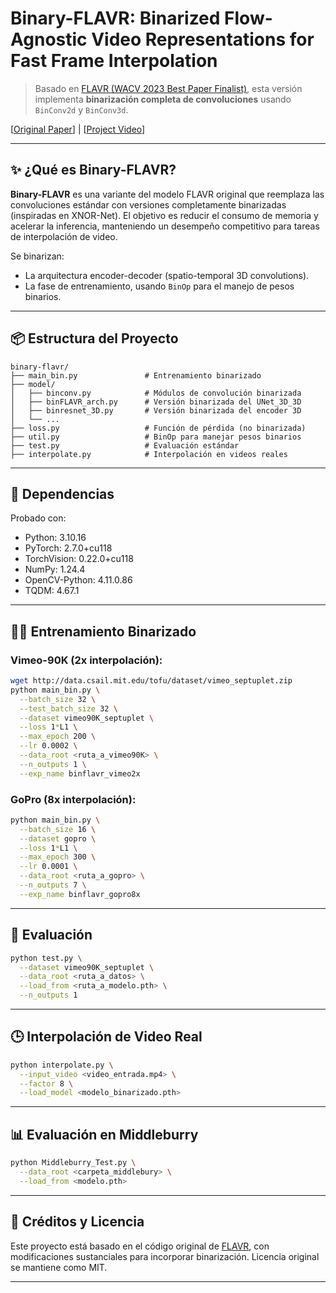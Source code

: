 
# Binary-FLAVR: Binarized Flow-Agnostic Video Representations for Fast Frame Interpolation

> Basado en [FLAVR (WACV 2023 Best Paper Finalist)](https://tarun005.github.io/FLAVR/), esta versión implementa **binarización completa de convoluciones** usando `BinConv2d` y `BinConv3d`.

[[Original Paper](https://arxiv.org/pdf/2012.08512.pdf)] | [[Project Video](https://youtu.be/HFOY7CGpJRM)]

---

## ✨ ¿Qué es Binary-FLAVR?

**Binary-FLAVR** es una variante del modelo FLAVR original que reemplaza las convoluciones estándar con versiones completamente binarizadas (inspiradas en XNOR-Net). El objetivo es reducir el consumo de memoria y acelerar la inferencia, manteniendo un desempeño competitivo para tareas de interpolación de video.

Se binarizan:
- La arquitectura encoder-decoder (spatio-temporal 3D convolutions).
- La fase de entrenamiento, usando `BinOp` para el manejo de pesos binarios.

---

## 📦 Estructura del Proyecto

```
binary-flavr/
├── main_bin.py               # Entrenamiento binarizado
├── model/
│   ├── binconv.py            # Módulos de convolución binarizada
│   ├── binFLAVR_arch.py      # Versión binarizada del UNet_3D_3D
│   ├── binresnet_3D.py       # Versión binarizada del encoder 3D
│   └── ...
├── loss.py                   # Función de pérdida (no binarizada)
├── util.py                   # BinOp para manejar pesos binarios
├── test.py                   # Evaluación estándar
├── interpolate.py            # Interpolación en videos reales
```

---

## 🧩 Dependencias

Probado con:

- Python: 3.10.16
- PyTorch: 2.7.0+cu118
- TorchVision: 0.22.0+cu118
- NumPy: 1.24.4
- OpenCV-Python: 4.11.0.86
- TQDM: 4.67.1


---

## 🏋️‍♂️ Entrenamiento Binarizado

### Vimeo-90K (2x interpolación):

```bash
wget http://data.csail.mit.edu/tofu/dataset/vimeo_septuplet.zip
python main_bin.py \
  --batch_size 32 \
  --test_batch_size 32 \
  --dataset vimeo90K_septuplet \
  --loss 1*L1 \
  --max_epoch 200 \
  --lr 0.0002 \
  --data_root <ruta_a_vimeo90K> \
  --n_outputs 1 \
  --exp_name binflavr_vimeo2x
```

### GoPro (8x interpolación):

```bash
python main_bin.py \
  --batch_size 16 \
  --dataset gopro \
  --loss 1*L1 \
  --max_epoch 300 \
  --lr 0.0001 \
  --data_root <ruta_a_gopro> \
  --n_outputs 7 \
  --exp_name binflavr_gopro8x
```

---

## 🧪 Evaluación

```bash
python test.py \
  --dataset vimeo90K_septuplet \
  --data_root <ruta_a_datos> \
  --load_from <ruta_a_modelo.pth> \
  --n_outputs 1
```

---

## 🕒 Interpolación de Video Real

```bash
python interpolate.py \
  --input_video <video_entrada.mp4> \
  --factor 8 \
  --load_model <modelo_binarizado.pth>
```

---

## 📊 Evaluación en Middleburry

```bash
python Middleburry_Test.py \
  --data_root <carpeta_middlebury> \
  --load_from <modelo.pth>
```

---

## 🧠 Créditos y Licencia

Este proyecto está basado en el código original de [FLAVR](https://github.com/tarun005/FLAVR), con modificaciones sustanciales para incorporar binarización. Licencia original se mantiene como MIT.

---
